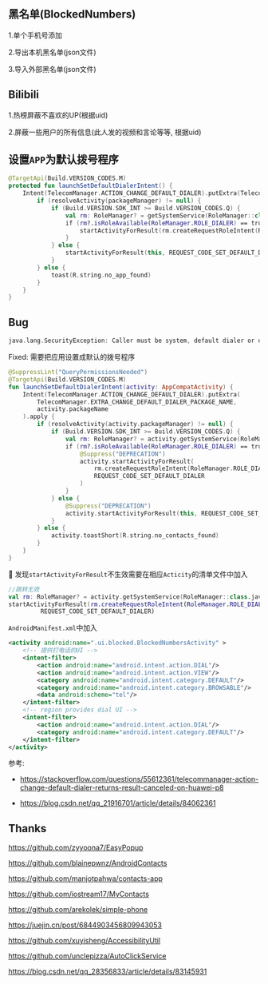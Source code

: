 
## 黑名单(BlockedNumbers)

1.单个手机号添加

2.导出本机黑名单(json文件)

3.导入外部黑名单(json文件)

## Bilibili

1.热榜屏蔽不喜欢的UP(根据uid)

2.屏蔽一些用户的所有信息(此人发的视频和言论等等, 根据uid)


## 设置`APP`为默认拨号程序

```kotlin
@TargetApi(Build.VERSION_CODES.M)
protected fun launchSetDefaultDialerIntent() {
    Intent(TelecomManager.ACTION_CHANGE_DEFAULT_DIALER).putExtra(TelecomManager.EXTRA_CHANGE_DEFAULT_DIALER_PACKAGE_NAME, packageName).apply {
        if (resolveActivity(packageManager) != null) {
            if (Build.VERSION.SDK_INT >= Build.VERSION_CODES.Q) {
                val rm: RoleManager? = getSystemService(RoleManager::class.java)
                if (rm?.isRoleAvailable(RoleManager.ROLE_DIALER) == true) {
                    startActivityForResult(rm.createRequestRoleIntent(RoleManager.ROLE_DIALER), REQUEST_CODE_SET_DEFAULT_DIALER)
                }
            } else {
                startActivityForResult(this, REQUEST_CODE_SET_DEFAULT_DIALER)
            }
        } else {
            toast(R.string.no_app_found)
        }
    }
}
```

## Bug
```kotlin
java.lang.SecurityException: Caller must be system, default dialer or default SMS app
```
Fixed: 需要把应用设置成默认的拨号程序
```kotlin
@SuppressLint("QueryPermissionsNeeded")
@TargetApi(Build.VERSION_CODES.M)
fun launchSetDefaultDialerIntent(activity: AppCompatActivity) {
    Intent(TelecomManager.ACTION_CHANGE_DEFAULT_DIALER).putExtra(
        TelecomManager.EXTRA_CHANGE_DEFAULT_DIALER_PACKAGE_NAME,
        activity.packageName
    ).apply {
        if (resolveActivity(activity.packageManager) != null) {
            if (Build.VERSION.SDK_INT >= Build.VERSION_CODES.Q) {
                val rm: RoleManager? = activity.getSystemService(RoleManager::class.java)
                if (rm?.isRoleAvailable(RoleManager.ROLE_DIALER) == true) {
                    @Suppress("DEPRECATION")
                    activity.startActivityForResult(
                        rm.createRequestRoleIntent(RoleManager.ROLE_DIALER),
                        REQUEST_CODE_SET_DEFAULT_DIALER
                    )
                }
            } else {
                @Suppress("DEPRECATION")
                activity.startActivityForResult(this, REQUEST_CODE_SET_DEFAULT_DIALER)
            }
        } else {
            activity.toastShort(R.string.no_contacts_found)
        }
    }
}
```
🍎 发现`startActivityForResult`不生效需要在相应`Acticity`的清单文件中加入
```kotlin
//跳转无效
val rm: RoleManager? = activity.getSystemService(RoleManager::class.java)
startActivityForResult(rm.createRequestRoleIntent(RoleManager.ROLE_DIALER),
         REQUEST_CODE_SET_DEFAULT_DIALER)
```
`AndroidManifest.xml`中加入
```xml
<activity android:name=".ui.blocked.BlockedNumbersActivity" >
    <!-- 提供打电话的UI -->
    <intent-filter>
        <action android:name="android.intent.action.DIAL"/>
        <action android:name="android.intent.action.VIEW"/>
        <category android:name="android.intent.category.DEFAULT"/>
        <category android:name="android.intent.category.BROWSABLE"/>
        <data android:scheme="tel"/>
    </intent-filter>
    <!-- region provides dial UI -->
    <intent-filter>
        <action android:name="android.intent.action.DIAL"/>
        <category android:name="android.intent.category.DEFAULT"/>
    </intent-filter>
</activity>
```
参考:

- https://stackoverflow.com/questions/55612361/telecommanager-action-change-default-dialer-returns-result-canceled-on-huawei-p8

- https://blog.csdn.net/qq_21916701/article/details/84062361



## Thanks

<https://github.com/zyyoona7/EasyPopup>

<https://github.com/blainepwnz/AndroidContacts>

<https://github.com/manjotpahwa/contacts-app>

<https://github.com/iostream17/MyContacts>

<https://github.com/arekolek/simple-phone>

<https://juejin.cn/post/6844903456809943053>

<https://github.com/xuyisheng/AccessibilityUtil>

<https://github.com/unclepizza/AutoClickService>

<https://blog.csdn.net/qq_28356833/article/details/83145931>

